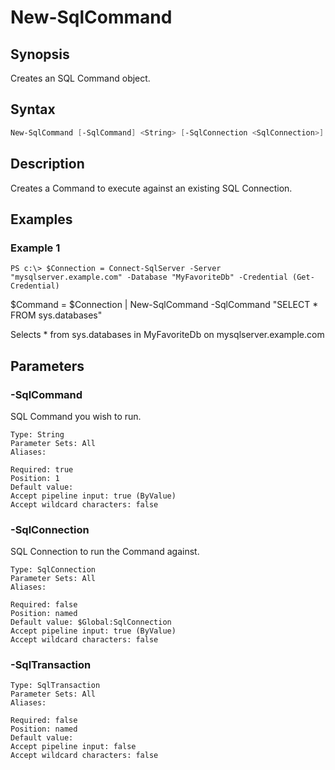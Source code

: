 # New-SqlCommand

## Synopsis

Creates an SQL Command object.

## Syntax


```powershell
New-SqlCommand [-SqlCommand] <String> [-SqlConnection <SqlConnection>] [-SqlTransaction <SqlTransaction>] 
```

## Description

Creates a Command to execute against an existing SQL Connection.

## Examples

### Example 1

```
PS c:\> $Connection = Connect-SqlServer -Server "mysqlserver.example.com" -Database "MyFavoriteDb" -Credential (Get-Credential)
```


$Command = $Connection | New-SqlCommand -SqlCommand "SELECT * FROM sys.databases"

Selects * from sys.databases in MyFavoriteDb on mysqlserver.example.com










## Parameters

### -SqlCommand

SQL Command you wish to run.

```asciidoc
Type: String
Parameter Sets: All
Aliases: 

Required: true
Position: 1
Default value: 
Accept pipeline input: true (ByValue)
Accept wildcard characters: false
```
### -SqlConnection

SQL Connection to run the Command against.

```asciidoc
Type: SqlConnection
Parameter Sets: All
Aliases: 

Required: false
Position: named
Default value: $Global:SqlConnection
Accept pipeline input: true (ByValue)
Accept wildcard characters: false
```
### -SqlTransaction


```asciidoc
Type: SqlTransaction
Parameter Sets: All
Aliases: 

Required: false
Position: named
Default value: 
Accept pipeline input: false
Accept wildcard characters: false
```


